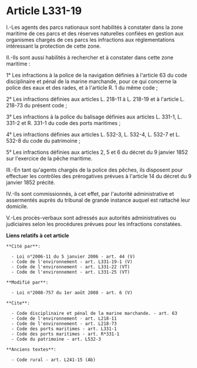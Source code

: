 # Article L331-19

I.-Les agents des parcs nationaux sont habilités à constater dans la zone maritime de ces parcs et des réserves naturelles
confiées en gestion aux organismes chargés de ces parcs les infractions aux réglementations intéressant la protection de
cette zone. 

II.-Ils sont aussi habilités à rechercher et à constater dans cette zone maritime : 

1° Les infractions à la police de la navigation définies à l'article 63 du code disciplinaire et pénal de la marine
marchande, pour ce qui concerne la police des eaux et des rades, et à l'article R. 1 du même code ; 

2° Les infractions définies aux articles L. 218-11 à L. 218-19 et à l'article L. 218-73 du présent code ; 

3° Les infractions à la police du balisage définies aux articles L. 331-1, L. 331-2 et R. 331-1 du code des ports
maritimes ; 

4° Les infractions définies aux articles L. 532-3, L. 532-4, L. 532-7 et L. 532-8 du code du patrimoine ; 

5° Les infractions définies aux articles 2, 5 et 6 du décret du 9 janvier 1852 sur l'exercice de la pêche maritime. 

III.-En tant qu'agents chargés de la police des pêches, ils disposent pour effectuer les contrôles des prérogatives prévues à
l'article 14 du décret du 9 janvier 1852 précité. 

IV.-Ils sont commissionnés, à cet effet, par l'autorité administrative et assermentés auprès du tribunal de grande instance
auquel est rattaché leur domicile.

V.-Les procès-verbaux sont adressés aux autorités administratives ou judiciaires selon les procédures prévues pour les
infractions constatées.

**Liens relatifs à cet article**

	**Cité par**:

	  - Loi n°2006-11 du 5 janvier 2006 - art. 44 (V)
	  - Code de l'environnement - art. L331-19-1 (V)
	  - Code de l'environnement - art. L331-22 (VT)
	  - Code de l'environnement - art. L331-25 (VT)

	**Modifié par**:

	  - Loi n°2008-757 du 1er août 2008 - art. 6 (V)

	**Cite**:

	  - Code disciplinaire et pénal de la marine marchande. - art. 63
	  - Code de l'environnement - art. L218-11
	  - Code de l'environnement - art. L218-73
	  - Code des ports maritimes - art. L331-1
	  - Code des ports maritimes - art. R*331-1
	  - Code du patrimoine - art. L532-3

	**Anciens textes**:

	  - Code rural - art. L241-15 (Ab)
